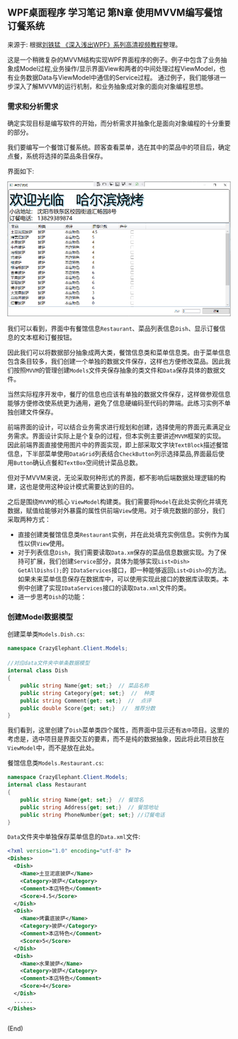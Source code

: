 ## WPF桌面程序 学习笔记 第N章  使用MVVM编写餐馆订餐系统

来源于: 根据[刘铁猛 《深入浅出WPF》系列高清视频教程](https://www.bilibili.com/video/BV1ht411e7Fe/?spm_id_from=333.1007.top_right_bar_window_custom_collection.content.click&vd_source=db5f224185fdd2c28b4cc762ebce92fe)整理。

这是一个稍微复杂的MVVM结构实现WPF界面程序的例子。例子中包含了业务抽象成Model过程,业务操作/显示界面View和两者的中间处理过程ViewModel，也有业务数据Data与ViewModel中通信的Service过程。
通过例子，我们能够进一步深入了解MVVM的运行机制，和业务抽象成对象的面向对象编程思想。


### 需求和分析需求

确定实现目标是编写软件的开始，而分析需求并抽象化是面向对象编程的十分重要的部分。

我们要编写一个餐馆订餐系统。顾客查看菜单，选在其中的菜品中的项目后，确定点餐，系统将选择的菜品条目保存。

界面如下:

![订餐系统界面](WPF笔记-106-1订餐系统界面.png)

我们可以看到，界面中有餐馆信息`Restaurant`、菜品列表信息`Dish`、显示订餐信息的文本框和订餐按钮。

因此我们可以将数据部分抽象成两大类，餐馆信息类和菜单信息类。由于菜单信息包含条目较多，我们创建一个单独的数据文件保存，这样也方便修改菜品。因此我们按照`MVVM`的管理创建`Models`文件夹保存抽象的类文件和`Data`保存具体的数据文件。

当然实际程序开发中，餐厅的信息也应该有单独的数据文件保存，这样做参观信息能够方便修改使系统更为通用，避免了信息硬编码至代码的弊端。此练习实例不单独创建文件保存。

前端界面的设计，可以结合业务需求进行规划和创建，选择使用的界面元素满足业务需求。界面设计实际上是个复杂的过程，但本实例主要讲述`MVVM`框架的实现。因此前端界面直接使用图片中的界面实现，即上部采取文字块`TextBlock`描述餐馆信息，下半部菜单使用`DataGrid`列表结合`CheckButton`列示选择菜品,界面最后使用`Button`确认点餐和`TextBox`空间统计菜品总数。

但对于MVVM来说，无论采取何种形式的界面，都不影响后端数据处理逻辑的构建，这也是使用这种设计模式需要达到的目的。

之后是围绕`MVVM`的核心 `ViewModel`构建类。我们需要将`Model`在此处实例化并填充数据，赋值给能够对外暴露的属性供前端`View`使用。对于填充数据的部分，我们采取两种方式：

- 直接创建类餐馆信息类`Restaurant`实例，并在此处填充实例信息。实例作为属性以供`View`使用。  
- 对于列表信息`Dish`，我们需要读取`Data.xm`保存的菜品信息数据实现。为了保持可扩展，我们创建`Service`部分，具体为能够实现`List<Dish> GetAllDishs();`的 `IDataServices`接口，即一种能够返回`List<Dish>`的方法。如果未来菜单信息保存在数据库中，可以使用实现此接口的数据库读取类。本例中创建了实现`IDataServices`接口的读取`Data.xml`文件的类。  
- 进一步思考`Dish`的功能：


### 创建Model数据模型

创建菜单类`Models.Dish.cs`:
```c#
namespace CrazyElephant.Client.Models;

//对应data文件夹中单条数据模型
internal class Dish
{
    public string Name{get; set;}  // 菜品名称
    public string Category{get; set;}  //  种类
    public string Comment{get; set;}  //  点评
    public double Score{get; set;}  //  推荐分数
}
```
我们看到，这里创建了`Dish`菜单类四个属性，而界面中显示还有`选中`项目。这里的考虑是，选中项目是界面交互的要素，而不是纯的数据抽象，因此将此项目放在`ViewModel`中，而不是放在此处。

餐馆信息类`Models.Restaurant.cs`:
```c#
namespace CrazyElephant.Client.Models;
internal class Restaurant
{
    public string Name{get; set;}  // 餐馆名
    public string Address{get; set;}  // 餐馆地址
    public string PhoneNumber{get; set;} //订餐电话 
}
```

`Data`文件夹中单独保存菜单信息的`Data.xml`文件:
```xml
<?xml version="1.0" encoding="utf-8" ?>
<Dishes>
  <Dish>
    <Name>土豆泥底披萨</Name>
    <Category>披萨</Category>
    <Comment>本店特色</Comment>
    <Score>4.5</Score>
  </Dish>
  <Dish>
    <Name>烤囊底披萨</Name>
    <Category>披萨</Category>
    <Comment>本店特色</Comment>
    <Score>5</Score>
  </Dish>
  <Dish>
    <Name>水果披萨</Name>
    <Category>披萨</Category>
    <Comment>本店特色</Comment>
    <Score>4</Score>
  </Dish>
  ......
</Dishes>
```





```c#

```

(End)